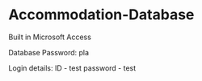# Accommodation-Database
Built in Microsoft Access

Database Password: pla

Login details:
     ID - test
     password - test
